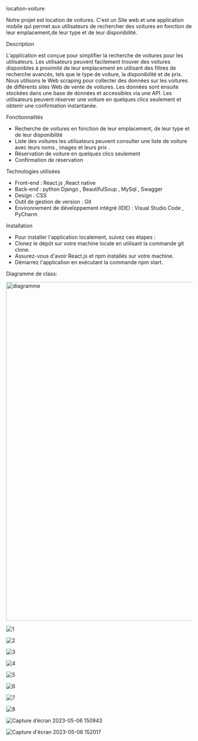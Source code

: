 location-voiture
 
Notre projet est location de voitures. C'est un Site web et une application  mobile qui permet aux utilisateurs de rechercher des voitures 
en fonction de leur emplacement,de leur type et de leur disponibilité.


Description

L'application est conçue pour simplifier la recherche de voitures pour les utilisateurs. 
Les utilisateurs peuvent facilement trouver des voitures disponibles à proximité de leur emplacement en utilisant des filtres de recherche avancés, 
tels que le type de voiture, la disponibilité et de prix.
Nous utilisons le Web scraping pour collecter des données sur les voitures de différents sites Web de vente de voitures. 
Les données sont ensuite stockées dans une base de données et accessibles via une API.
Les utilisateurs peuvent réserver une voiture en quelques clics seulement et obtenir une confirmation instantanée.

Fonctionnalités

- Recherche de voitures en fonction de leur emplacement, de leur type et de leur disponibilité
- Liste des voitures les utilisateurs peuvent consulter une liste de voiture avec leurs noms , images et leurs prix .
- Réservation de voiture en quelques clics seulement
- Confirmation de réservation 

Technologies utilisées

- Front-end : React.js ,React native
- Back-end : python Django , BeautifulSoup , MySql , Swagger
- Design : CSS
- Outil de gestion de version : Git 
- Environnement de développement intégré (IDE) : Visual Studio Code , PyCharm

Installation

 - Pour installer l'application localement, suivez ces étapes :
- Clonez le dépôt sur votre machine locale en utilisant la commande git clone.
 - Assurez-vous d'avoir React.js et npm installés sur votre machine.
 - Démarrez l'application en exécutant la commande npm start.

Diagramme de class:


<img width="917" alt="diagramme" src="https://user-images.githubusercontent.com/109220808/236617199-3de27970-4d2c-45d2-8bae-1552db95fafa.png">


![1](https://user-images.githubusercontent.com/109220808/236645516-ca6c17c7-9860-40fd-ab29-60fa629cbb77.png)

![2](https://user-images.githubusercontent.com/109220808/236645518-47a844dc-3ebd-4bb3-80f6-b59a3d31569f.png)

![3](https://user-images.githubusercontent.com/109220808/236645521-1287b619-5dab-43a4-8c7b-7369f41c29f5.png)

![4](https://user-images.githubusercontent.com/109220808/236645533-ed916c9f-8458-4bf7-9e98-d17a18cb84c6.png)

![5](https://user-images.githubusercontent.com/109220808/236645543-7c2d3b25-80dc-413f-9109-ddfe98ed760f.png)

![6](https://user-images.githubusercontent.com/109220808/236645541-3fb089b5-895d-47bc-8280-1c7de1700a27.png)

![7](https://user-images.githubusercontent.com/109220808/236645542-2ce7d706-e0bc-453b-845f-4d94b25efcd0.png)

![8](https://user-images.githubusercontent.com/109220808/236645575-9385037c-7572-49a9-b0cd-45d581c8481b.png)

![Capture d’écran 2023-05-06 150943](https://user-images.githubusercontent.com/109220808/236645584-1a96d709-ac0b-4ee7-9a69-79018383aadd.png)

![Capture d'écran 2023-05-06 152017](https://user-images.githubusercontent.com/109220808/236645587-f52c7474-d692-4ffe-bda6-8ad1e6d86ce8.png)




